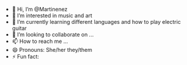 - 👋 Hi, I’m @Martinenez
- 👀 I’m interested in music and art
- 🌱 I’m currently learning different languages and how to play electric guitar
- 💞️ I’m looking to collaborate on ...
- 📫 How to reach me ...
- 😄 Pronouns: She/her they/them
- ⚡ Fun fact: 

<!---
Martinenez/Martinenez is a ✨ special ✨ repository because its `README.md` (this file) appears on your GitHub profile.
You can click the Preview link to take a look at your changes.
--->
